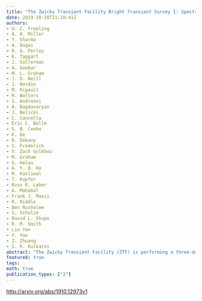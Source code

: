 ```yaml
---
title: "The Zwicky Transient Facility Bright Transient Survey I: Spectroscopic   Classification and the Redshift Completeness of Local Galaxy Catalogs"
date: 2019-10-28T21:10:41Z
authors:
- U. C. Fremling
- A. A. Miller
- Y. Sharma
- A. Dugas
- D. A. Perley
- K. Taggart
- J. Sollerman
- A. Goobar
- M. L. Graham
- J. D. Neill
- J. Nordin
- M. Rigault
- R. Walters
- I. Andreoni
- A. Bagdasaryan
- J. Belicki
- C. Cannella
- Eric C. Bellm
- S. B. Cenko
- K. De
- R. Dekany
- S. Frederick
- V. Zach Golkhou
- M. Graham
- G. Helou
- A. Y. Q. Ho
- M. Kasliwal
- T. Kupfer
- Russ R. Laher
- A. Mahabal
- Frank J. Masci
- R. Riddle
- Ben Rusholme
- S. Schulze
- David L. Shupe
- R. M. Smith
- Lin Yan
- Y. Yao
- Z. Zhuang
- S. R. Kulkarni
abstract: "The Zwicky Transient Facility (ZTF) is performing a three-day cadence survey of the visible Northern sky (~3$pi$). The transient candidates found in this survey are announced via public alerts. As a supplementary product ZTF is also conducting a large spectroscopic campaign: the ZTF Bright Transient Survey (BTS). The goal of the BTS is to spectroscopically classify all extragalactic transients brighter than 18.5 mag at peak brightness and immediately announce those classifications to the public. Extragalactic discoveries from ZTF are predominantly Supernovae (SNe). The BTS is the largest flux-limited SN survey to date. Here we present a catalog of the761 SNe that were classified during the first nine months of the survey (2018 Apr. 1 to 2018 Dec. 31). The BTS SN catalog contains redshifts based on SN template matching and spectroscopic host galaxy redshifts when available. Based on this data we perform an analysis of the redshift completeness of local galaxy catalogs, dubbed as the Redshift Completeness Fraction (RCF; the number of SN host galaxies with known spectroscopic redshift prior to SN discovery divided by the total number of SN hosts). In total, we identify the host galaxies of 512 Type Ia supernovae, 227 of which have known spectroscopic redshifts, yielding an RCF estimate of $44% pm1%$. We find a steady decrease in the RCF with increasing distance in the local universe. For z<0.05, or ~200 Mpc, we find RCF=0.6, which has important ramifications when searching for multimessenger astronomical events. Prospects for dramatically increasing the RCF are limited to new multi-fiber spectroscopic instruments, or wide-field narrowband surveys. We find that existing galaxy redshift catalogs are only $50%$ complete at $rapprox16.9$ mag. Pushing this limit several magnitudes deeper will pay huge dividends when searching for electromagnetic counterparts to gravitational wave events."
featured: true
tags:
math: true
publication_types: ["2"]
---
```

http://arxiv.org/abs/1910.12973v1
